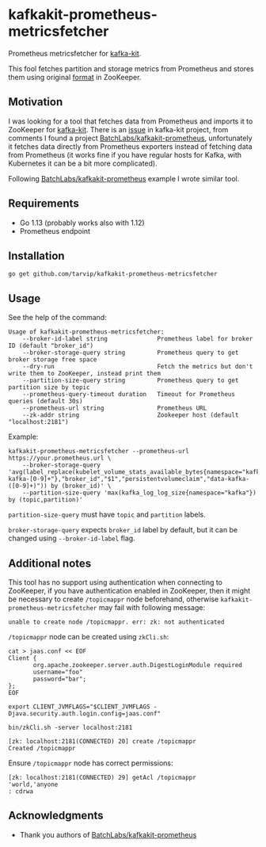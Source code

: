 # kafkakit-prometheus-metricsfetcher

Prometheus metricsfetcher for [kafka-kit](https://github.com/DataDog/kafka-kit).

This fool fetches partition and storage metrics from Prometheus and stores them using original
[format](https://github.com/DataDog/kafka-kit/tree/master/cmd/metricsfetcher#data-structures) in ZooKeeper.


## Motivation

I was looking for a tool that fetches data from Prometheus and imports it to ZooKeeper for [kafka-kit](https://github.com/DataDog/kafka-kit). There is an
[issue](https://github.com/DataDog/kafka-kit/issues/197) in kafka-kit project, from comments I found a project
[BatchLabs/kafkakit-prometheus](https://github.com/BatchLabs/kafkakit-prometheus), unfortunately it fetches data
directly from Prometheus exporters instead of fetching data from Prometheus (it works fine if you have regular hosts 
for Kafka, with Kubernetes it can be a bit more complicated).

Following [BatchLabs/kafkakit-prometheus](https://github.com/BatchLabs/kafkakit-prometheus) example I wrote similar tool.


## Requirements
* Go 1.13 (probably works also with 1.12)
* Prometheus endpoint

## Installation

```
go get github.com/tarvip/kafkakit-prometheus-metricsfetcher
```

## Usage

See the help of the command:

```
Usage of kafkakit-prometheus-metricsfetcher:
    --broker-id-label string              Prometheus label for broker ID (default "broker_id")
    --broker-storage-query string         Prometheus query to get broker storage free space
    --dry-run                             Fetch the metrics but don't write them to ZooKeeper, instead print them
    --partition-size-query string         Prometheus query to get partition size by topic
    --prometheus-query-timeout duration   Timeout for Prometheus queries (default 30s)
    --prometheus-url string               Prometheus URL
    --zk-addr string                      Zookeeper host (default "localhost:2181")
```

Example:
```
kafkakit-prometheus-metricsfetcher --prometheus-url https://your.prometheus.url \
    --broker-storage-query 'avg(label_replace(kubelet_volume_stats_available_bytes{namespace="kafka",persistentvolumeclaim=~"data-kafka-[0-9]+"},"broker_id","$1","persistentvolumeclaim","data-kafka-([0-9]+)")) by (broker_id)' \
    --partition-size-query 'max(kafka_log_log_size{namespace="kafka"}) by (topic,partition)'
```

`partition-size-query` must have `topic` and `partition` labels.

`broker-storage-query` expects `broker_id` label by default, but it can be changed using `--broker-id-label` flag.


## Additional notes

This tool has no support using authentication when connecting to ZooKeeper, if you have authentication enabled in ZooKeeper, then it might be necessary to create `/topicmappr` node beforehand, otherwise `kafkakit-prometheus-metricsfetcher` may fail with following message:
```
unable to create node /topicmappr. err: zk: not authenticated
```

`/topicmappr` node can be created using `zkCli.sh`:
```
cat > jaas.conf << EOF
Client {
       org.apache.zookeeper.server.auth.DigestLoginModule required
       username="foo"
       password="bar";
};
EOF
```
```
export CLIENT_JVMFLAGS="$CLIENT_JVMFLAGS -Djava.security.auth.login.config=jaas.conf"
```

```
bin/zkCli.sh -server localhost:2181
```
```
[zk: localhost:2181(CONNECTED) 20] create /topicmappr
Created /topicmappr

```
Ensure `/topicmappr` node has correct permissions:
```
[zk: localhost:2181(CONNECTED) 29] getAcl /topicmappr
'world,'anyone
: cdrwa

```

## Acknowledgments

* Thank you authors of [BatchLabs/kafkakit-prometheus](https://github.com/BatchLabs/kafkakit-prometheus)
